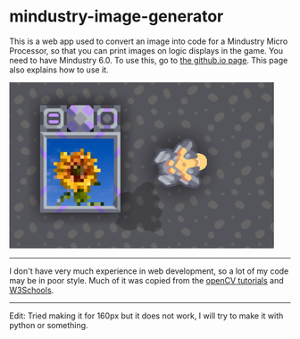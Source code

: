 # mindustry-image-generator
This is a web app used to convert an image into code for a Mindustry Micro Processor, so that you can print images on logic displays in the game. You need to have Mindustry 6.0. To use this, go to [the github.io page](https://r4v10l1.github.io/mindustry-image-generator/). This page also explains how to use it.

![Logic display showing a picture of a sunflower](working-picture.png "Generated using this web app")

---

I don't have very much experience in web development, so a lot of my code may be in poor style. Much of it was copied from the [openCV tutorials](https://docs.opencv.org/3.4/d5/d10/tutorial_js_root.html) and [W3Schools](https://www.w3schools.com/default.asp).

------

Edit: Tried making it for 160px but it does not work, I will try to make it with python or something.
